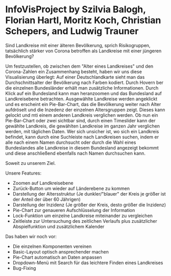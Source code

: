 # InfoVisProject by Szilvia Balogh, Florian Hartl, Moritz Koch, Christian Schepers, and Ludwig Trauner
Sind Landkreise mit einer älteren Bevölkerung, sprich Risikogruppen, tatsächlich stärker von Corona betroffen als Landkreise mit einer jüngeren Bevölkerung?

Um festzustellen, ob zwischen dem "Alter eines Landkreises" und den Corona-Zahlen ein Zusammenhang besteht, haben wir uns diese Visualisierung überlegt:
Auf einer Deutschlandkarte sieht man das Durchschnittsalter der Bevölkerung nach Farben kodiert. Durch Hovern ber die einzelnen Bundesländer erhält man zusätzliche Informationen. Durch Klick auf ein Bundesland kann man heranzoomen und das Bundesland auf Landkreisebene betrachten. 
Ausgewählte Landkreise werden angeklickt und es erscheint ein Pie-Bar-Chart, das die Bevölkerung weiter nach Alter aufdröselt und die Inzedenz der einzelnen Altersgruppen zeigt. 
Dieses kann gelockt und mti einem anderen Landkreis verglichen werden. 
Ob nun ein Pie-Bar-Chart oder zwei sichtbar sind, durch einen Timeslider kann der gewählte Landkreis, die gewählten Landkreise im ganzen Jahr verglichen werden, mit täglichen Daten. 
Wer sich unsicher ist, wo sich ein Landkreis befindet, kann durch eine Suchleiste nach Landkreisen suchen, indem er alle nach einem Namen durchsucht oder durch die Wahl eines Bundeslandes alle Landkreise in diesem Bundesland angezeigt bekommt und diese anschließend ebenfalls nach Namen durchsuchen kann.

Soweit zu unserem Ziel.

Unsere Features: 
- Zoomen auf Landkreisebene
- Zurück-Button um wieder auf Länderebene zu kommen
- Darstellung der Altersstruktur (Je dunkler/"blauer" der Kreis je größer ist der Anteil der über 60 Jährigen)
- Darstellung der Inzidenz (Je größer der Kreis, desto größer die Inzidenz)
- Pie-Chart zur genaueren Aufschlüsselung der Information
- Lock-Funktion um einzelne Landkreise miteinander zu vergleichen
- Zeitleiste zur Untersuchung des zeitlichen Verlaufs plus zusätzlicher Abspielfunktion und zusätzlichem Kalender


Das haben wir noch vor:
- Die einzelnen Komponenten vereinen
- Basic-Layout optisch ansprechender machen
- Pie-Chart automatisch an Daten anpassen
- Dropdown-Menü mit Search für das leichtere Finden eines Landkreises
- Bug-Fixing
